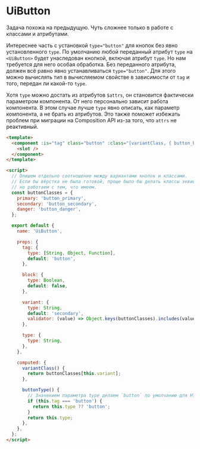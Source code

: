 # UiButton

Задача похожа на предыдущую. Чуть сложнее только в работе с классами и атрибутами.

Интереснее часть с установкой `type="button"` для кнопок без явно установленного `type`. По умолчанию любой переданный
атрибут `type` на `<UiButton>` будет унаследован кнопкой, включая атрибут `type`. Но нам требуется для него особая
обработка. Без переданного атрибута, должен всё равно явно устанавливаться `type="button"`. Для этого можно вычислять
тип в вычисляемом свойстве в зависимости от `tag` и того, передан ли какой-то `type`.

Хотя `type` можно достать из атрибутов `$attrs`, он становится фактически параметром компонента. От него персонально
зависит работа компонента. В этом случае лучше `type` явно описать, как параметр компонента, а не брать из атрибутов.
Это также поможет избежать проблем при миграции на Composition API из-за того, что `attrs` не реактивный.

```html
<template>
  <component :is="tag" class="button" :class="[variantClass, { button_block: block }]" :type="buttonType">
    <slot />
  </component>
</template>

<script>
  // Опишем отдельно соотношение между вариантами кнопок и классами.
  // Если бы вёрстка не была готовой, проще было бы делать классы эквивалентными вариантам,
  // но работаем с тем, что имеем.
  const buttonClasses = {
    primary: 'button_primary',
    secondary: 'button_secondary',
    danger: 'button_danger',
  };

  export default {
    name: 'UiButton',

    props: {
      tag: {
        type: [String, Object, Function],
        default: 'button',
      },

      block: {
        type: Boolean,
        default: false,
      },

      variant: {
        type: String,
        default: 'secondary',
        validator: (value) => Object.keys(buttonClasses).includes(value),
      },

      type: {
        type: String,
      },
    },

    computed: {
      variantClass() {
        return buttonClasses[this.variant];
      },

      buttonType() {
        // Значением параметра type делаем `button` по умолчанию для HTML кнопок
        if (this.tag === 'button') {
          return this.type ?? 'button';
        }
        return this.type;
      },
    },
  };
</script>
```
